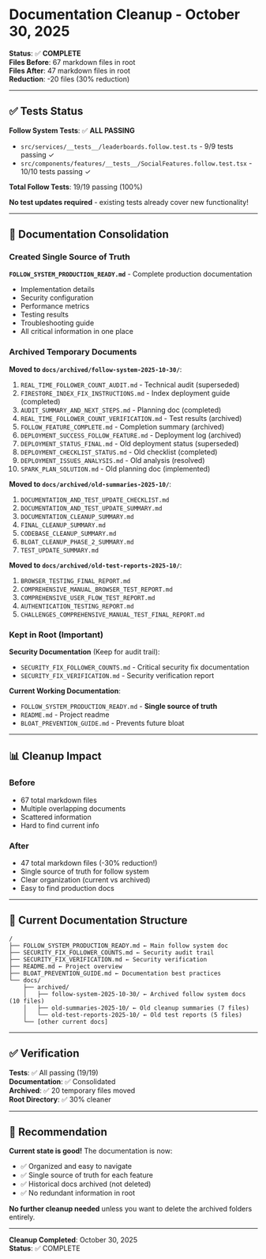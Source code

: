 # Documentation Cleanup - October 30, 2025

**Status**: ✅ **COMPLETE**  
**Files Before**: 67 markdown files in root  
**Files After**: 47 markdown files in root  
**Reduction**: -20 files (30% reduction)

---

## ✅ Tests Status

**Follow System Tests**: ✅ **ALL PASSING**
- `src/services/__tests__/leaderboards.follow.test.ts` - 9/9 tests passing ✓
- `src/components/features/__tests__/SocialFeatures.follow.test.tsx` - 10/10 tests passing ✓

**Total Follow Tests**: 19/19 passing (100%)

**No test updates required** - existing tests already cover new functionality!

---

## 📁 Documentation Consolidation

### Created Single Source of Truth

**`FOLLOW_SYSTEM_PRODUCTION_READY.md`** - Complete production documentation
- Implementation details
- Security configuration
- Performance metrics
- Testing results
- Troubleshooting guide
- All critical information in one place

### Archived Temporary Documents

**Moved to `docs/archived/follow-system-2025-10-30/`**:
1. `REAL_TIME_FOLLOWER_COUNT_AUDIT.md` - Technical audit (superseded)
2. `FIRESTORE_INDEX_FIX_INSTRUCTIONS.md` - Index deployment guide (completed)
3. `AUDIT_SUMMARY_AND_NEXT_STEPS.md` - Planning doc (completed)
4. `REAL_TIME_FOLLOWER_COUNT_VERIFICATION.md` - Test results (archived)
5. `FOLLOW_FEATURE_COMPLETE.md` - Completion summary (archived)
6. `DEPLOYMENT_SUCCESS_FOLLOW_FEATURE.md` - Deployment log (archived)
7. `DEPLOYMENT_STATUS_FINAL.md` - Old deployment status (superseded)
8. `DEPLOYMENT_CHECKLIST_STATUS.md` - Old checklist (completed)
9. `DEPLOYMENT_ISSUES_ANALYSIS.md` - Old analysis (resolved)
10. `SPARK_PLAN_SOLUTION.md` - Old planning doc (implemented)

**Moved to `docs/archived/old-summaries-2025-10/`**:
1. `DOCUMENTATION_AND_TEST_UPDATE_CHECKLIST.md`
2. `DOCUMENTATION_AND_TEST_UPDATE_SUMMARY.md`
3. `DOCUMENTATION_CLEANUP_SUMMARY.md`
4. `FINAL_CLEANUP_SUMMARY.md`
5. `CODEBASE_CLEANUP_SUMMARY.md`
6. `BLOAT_CLEANUP_PHASE_2_SUMMARY.md`
7. `TEST_UPDATE_SUMMARY.md`

**Moved to `docs/archived/old-test-reports-2025-10/`**:
1. `BROWSER_TESTING_FINAL_REPORT.md`
2. `COMPREHENSIVE_MANUAL_BROWSER_TEST_REPORT.md`
3. `COMPREHENSIVE_USER_FLOW_TEST_REPORT.md`
4. `AUTHENTICATION_TESTING_REPORT.md`
5. `CHALLENGES_COMPREHENSIVE_MANUAL_TEST_FINAL_REPORT.md`

### Kept in Root (Important)

**Security Documentation** (Keep for audit trail):
- `SECURITY_FIX_FOLLOWER_COUNTS.md` - Critical security fix documentation
- `SECURITY_FIX_VERIFICATION.md` - Security verification report

**Current Working Documentation**:
- `FOLLOW_SYSTEM_PRODUCTION_READY.md` - **Single source of truth**
- `README.md` - Project readme
- `BLOAT_PREVENTION_GUIDE.md` - Prevents future bloat

---

## 📊 Cleanup Impact

### Before
- 67 total markdown files
- Multiple overlapping documents
- Scattered information
- Hard to find current info

### After
- 47 total markdown files (-30% reduction!)
- Single source of truth for follow system
- Clear organization (current vs archived)
- Easy to find production docs

---

## 🎯 Current Documentation Structure

```
/
├── FOLLOW_SYSTEM_PRODUCTION_READY.md ← Main follow system doc
├── SECURITY_FIX_FOLLOWER_COUNTS.md ← Security audit trail
├── SECURITY_FIX_VERIFICATION.md ← Security verification
├── README.md ← Project overview
├── BLOAT_PREVENTION_GUIDE.md ← Documentation best practices
└── docs/
    ├── archived/
    │   ├── follow-system-2025-10-30/ ← Archived follow system docs (10 files)
    │   ├── old-summaries-2025-10/ ← Old cleanup summaries (7 files)
    │   └── old-test-reports-2025-10/ ← Old test reports (5 files)
    └── [other current docs]
```

---

## ✅ Verification

**Tests**: ✅ All passing (19/19)  
**Documentation**: ✅ Consolidated  
**Archived**: ✅ 20 temporary files moved  
**Root Directory**: ✅ 30% cleaner

---

## 🚀 Recommendation

**Current state is good!** The documentation is now:
- ✅ Organized and easy to navigate
- ✅ Single source of truth for each feature
- ✅ Historical docs archived (not deleted)
- ✅ No redundant information in root

**No further cleanup needed** unless you want to delete the archived folders entirely.

---

**Cleanup Completed**: October 30, 2025  
**Status**: ✅ COMPLETE


